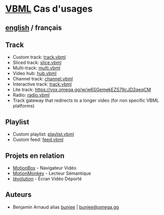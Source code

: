 # [VBML](README.md) Cas d'usages

## [english](../cases.md) / français

## Track

- Custom track: [track.vbml](../samples/track/track.vbml)
- Sliced track: [slice.vbml](../samples/track/slice.vbml)
- Multi-track: [multi.vbml](../samples/track/multi.vbml)
- Video hub: [hub.vbml](../samples/track/hub.vbml)
- Channel track: [channel.vbml](../samples/track/channel.vbml)
- Interactive track: [track.vbml](../samples/track/track.vbml)
- Lite track: https://vox.omega.gg/w/w6SGemekEZS79cJD2qeqCM
- Radio: [radio.vbml](../samples/track/radio.vbml)
- Track gateway that redirects to a longer video (for non specific VBML platforms)

## Playlist

- Custom playlist: [playlist.vbml](../samples/playlist/playlist.vbml)
- Custom feed: [feed.vbml](../samples/playlist/feed.vbml)

## Projets en relation

- [MotionBox](https://omega.gg/MotionBox/sources) - Navigateur Vidéo
- [MotionMonkey](https://omega.gg/MotionMonkey/fr) - Lecteur Sémantique
- [tévolution](https://omega.gg/tevolution/fr) - Écran Vidéo Déporté

## Auteurs

- Benjamin Arnaud alias [bunjee](https://bunjee.me/fr) | <bunjee@omega.gg>
